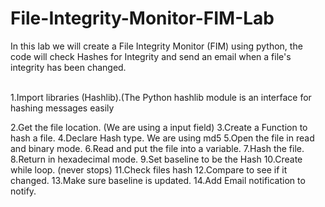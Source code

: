 # File-Integrity-Monitor-FIM-Lab

In this lab we will create a File Integrity Monitor (FIM) using python, the code will check Hashes for Integrity and send an email when a file's integrity has been changed.

<br>
1.Import libraries (Hashlib).(The Python hashlib module is an interface for hashing messages easily 



2.Get the file location. (We are using a input field)
3.Create a Function to hash a file.
4.Declare Hash type. We are using md5
5.Open the file in read and binary mode.
6.Read and put the file into a variable.
7.Hash the file.
8.Return in hexadecimal mode.
9.Set baseline to be the Hash
10.Create while loop. (never stops)
11.Check files hash
12.Compare to see if it changed.
13.Make sure baseline is updated.
14.Add Email notification to notify.

